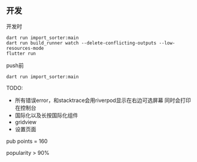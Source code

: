 ## 开发
开发时
```
dart run import_sorter:main
dart run build_runner watch --delete-conflicting-outputs --low-resources-mode
flutter run
```

push前

```
dart run import_sorter:main
```
TODO:

- 所有错误error，和stacktrace会用riverpod显示在右边可选屏幕
同时会打印在控制台
- 国际化以及长按国际化组件
- gridview
- 设置页面


















pub points = 160

popularity > 90%
